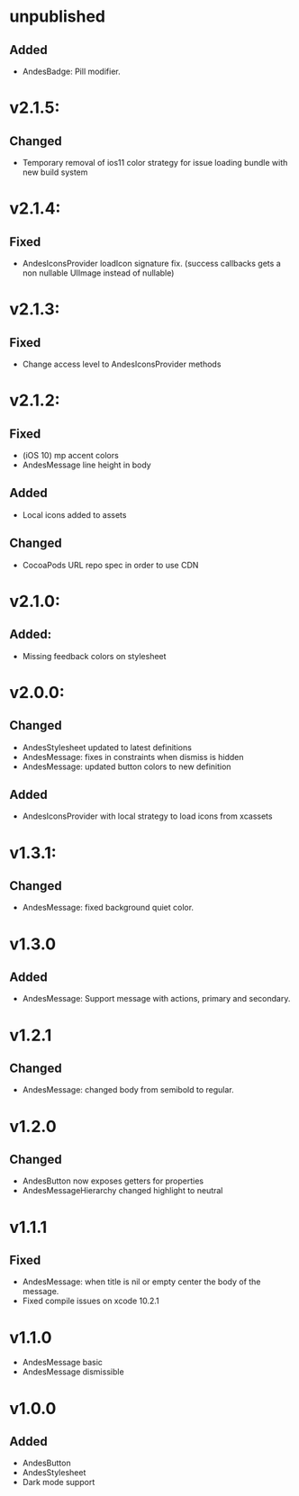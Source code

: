 # unpublished
## Added
- AndesBadge: Pill modifier.

# v2.1.5:
## Changed
- Temporary removal of ios11 color strategy for issue loading bundle with new build system

# v2.1.4:
## Fixed
- AndesIconsProvider loadIcon signature fix. (success callbacks gets a non nullable UIImage instead of nullable)

# v2.1.3:
## Fixed
- Change access level to AndesIconsProvider methods 

# v2.1.2:
## Fixed
- (iOS 10) mp accent colors
- AndesMessage line height in body
## Added 
- Local icons added to assets
## Changed
- CocoaPods URL repo spec in order to use CDN

# v2.1.0:
## Added:
- Missing feedback colors on stylesheet

# v2.0.0:
## Changed
- AndesStylesheet updated to latest definitions
- AndesMessage: fixes in constraints when dismiss is hidden
- AndesMessage: updated button colors to new definition

## Added
- AndesIconsProvider with local strategy to load icons from xcassets

# v1.3.1:
## Changed
- AndesMessage: fixed background quiet color.

# v1.3.0
## Added
- AndesMessage: Support message with actions, primary and secondary.

# v1.2.1
## Changed
- AndesMessage: changed body from semibold to regular.

# v1.2.0
## Changed
- AndesButton now exposes getters for properties
- AndesMessageHierarchy changed highlight to neutral

# v1.1.1
## Fixed
- AndesMessage: when title is nil or empty center the body of the message.
- Fixed compile issues on xcode 10.2.1

# v1.1.0
- AndesMessage basic
- AndesMessage dismissible

# v1.0.0
## Added
- AndesButton
- AndesStylesheet
- Dark mode support
